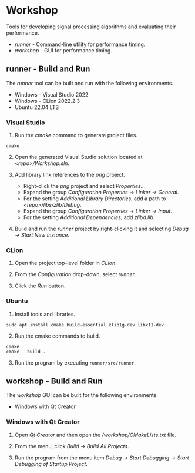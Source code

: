 # Workshop
Tools for developing signal processing algorithms and evaluating their performance.

 - *runner* - Command-line utility for performance timing.
 - *workshop* - GUI for performance timing.

## runner - Build and Run
The *runner* tool can be built and run with the following environments.

 - Windows - Visual Studio 2022
 - Windows - CLion 2022.2.3
 - Ubuntu 22.04 LTS

### Visual Studio

1. Run the *cmake* command to generate project files.
```
cmake .
```

2. Open the generated Visual Studio solution located at *\<repo\>/Workshop.sln*.

3. Add library link references to the *png* project.
    - Right-click the *png* project and select *Properties...*.
    - Expand the group *Configuration Properties -> Linker -> General*. 
    - For the setting *Additional Library Directories*, add a path to *\<repo\>/libs/zlib/Debug*. 
    - Expand the group *Configuration Properties -> Linker -> Input*. 
    - For the setting *Additional Dependencies*, add *zlibd.lib*.

4. Build and run the *runner* project by right-clicking it and selecting *Debug -> Start New Instance*.


### CLion

1. Open the project top-level folder in *CLion*.

2. From the *Configuration* drop-down, select *runner*.

3. Click the *Run* button.


### Ubuntu

1. Install tools and libraries.
```
sudo apt install cmake build-essential zlib1g-dev libx11-dev
```

2. Run the cmake commands to build.
```
cmake .
cmake --build .
```

3. Run the program by executing `runner/src/runner`.


## workshop - Build and Run
The *workshop* GUI can be built for the following environments.

- Windows with Qt Creator

### Windows with Qt Creator

1. Open *Qt Creator* and then open the */workshop/CMakeLists.txt* file.

2. From the menu, click *Build -> Build All Projects*.

3. Run the program from the menu item *Debug -> Start Debugging -> Start Debugging of Startup Project*.
